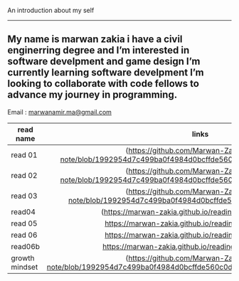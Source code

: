An introduction about my self 

---
My name is marwan zakia i have a civil enginerring degree and I’m interested in software develpment and game design I’m currently learning software develpment I’m looking to collaborate with code fellows to advance my journey in programming. 
----

 Email : marwanamir.ma@gmail.com

| read name       |links           | 
| ------------- |:-------------:| 
| read 01    | (https://github.com/Marwan-Zakia/reading-note/blob/1992954d7c499ba0f4984d0bcffde560c0d27daf/read%2001%20.md) |
| read 02      | (https://github.com/Marwan-Zakia/reading-note/blob/1992954d7c499ba0f4984d0bcffde560c0d27daf/read%2002%20.md)    |  
| read 03 | (https://github.com/Marwan-Zakia/reading-note/blob/1992954d7c499ba0f4984d0bcffde560c0d27daf/read%2003.md)   |   
|read04    |(https://marwan-zakia.github.io/reading-note/read04.md )          | 
| read 05     | https://marwan-zakia.github.io/reading-note/read05.md   |  
| read 06 | https://marwan-zakia.github.io/reading-note/read06.md   |   
| read06b      |https://marwan-zakia.github.io/reading-note/read06b.md           |
|  growth mindset |(https://github.com/Marwan-Zakia/reading-note/blob/1992954d7c499ba0f4984d0bcffde560c0d27daf/Growth%20mindset%20.md)          | 
 
